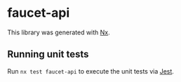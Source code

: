 # faucet-api

This library was generated with [Nx](https://nx.dev).

## Running unit tests

Run `nx test faucet-api` to execute the unit tests via [Jest](https://jestjs.io).
